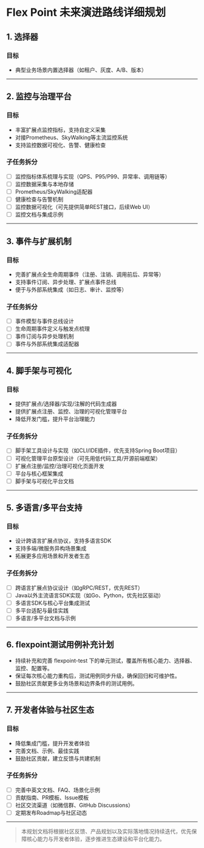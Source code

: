 # Flex Point 未来演进路线详细规划

## 1. 选择器

### 目标
- 典型业务场景内置选择器（如租户、灰度、A/B、版本）

---

## 2. 监控与治理平台

### 目标
- 丰富扩展点监控指标，支持自定义采集
- 对接Prometheus、SkyWalking等主流监控系统
- 支持监控数据可视化、告警、健康检查

### 子任务拆分
- [ ] 监控指标体系梳理与实现（QPS、P95/P99、异常率、调用链等）
- [ ] 监控数据采集与本地存储
- [ ] Prometheus/SkyWalking适配器
- [ ] 健康检查与告警机制
- [ ] 监控数据可视化（可先提供简单REST接口，后续Web UI）
- [ ] 监控文档与集成示例

---

## 3. 事件与扩展机制

### 目标
- 完善扩展点全生命周期事件（注册、注销、调用前后、异常等）
- 支持事件订阅、异步处理、扩展点事件总线
- 便于与外部系统集成（如日志、审计、监控等）

### 子任务拆分
- [ ] 事件模型与事件总线设计
- [ ] 生命周期事件定义与触发点梳理
- [ ] 事件订阅与异步处理机制
- [ ] 事件与外部系统集成适配器

---

## 4. 脚手架与可视化

### 目标
- 提供扩展点/选择器/实现/注解的代码生成器
- 提供扩展点注册、监控、治理的可视化管理平台
- 降低开发门槛，提升平台治理能力

### 子任务拆分
- [ ] 脚手架工具设计与实现（如CLI/IDE插件，优先支持Spring Boot项目）
- [ ] 可视化管理平台原型设计（可先用低代码工具/开源前端框架）
- [ ] 扩展点注册/监控/治理可视化页面开发
- [ ] 平台与核心框架集成
- [ ] 脚手架与可视化平台文档

---

## 5. 多语言/多平台支持

### 目标
- 设计跨语言扩展点协议，支持多语言SDK
- 支持多端/微服务异构场景集成
- 拓展更多应用场景和开发者生态

### 子任务拆分
- [ ] 跨语言扩展点协议设计（如gRPC/REST，优先REST）
- [ ] Java以外主流语言SDK实现（如Go、Python，优先社区驱动）
- [ ] 多语言SDK与核心平台集成测试
- [ ] 多平台适配与最佳实践
- [ ] 多语言/多平台文档与示例

---

## 6. flexpoint测试用例补充计划
- 持续补充和完善 flexpoint-test 下的单元测试，覆盖所有核心能力、选择器、监控、配置等。
- 保证每次核心能力重构后，测试用例同步升级，确保回归和可维护性。
- 鼓励社区贡献更多业务场景和边界条件的测试用例。

---

## 7. 开发者体验与社区生态

### 目标
- 降低集成门槛，提升开发者体验
- 完善文档、示例、最佳实践
- 鼓励社区贡献，建立反馈与共建机制

### 子任务拆分
- [ ] 完善中英文文档、FAQ、场景化示例
- [ ] 贡献指南、PR模板、Issue模板
- [ ] 社区交流渠道（如微信群、GitHub Discussions）
- [ ] 定期发布Roadmap与社区动态

---

> 本规划文档将根据社区反馈、产品规划以及实际落地情况持续迭代，优先保障核心能力与开发者体验，逐步推进生态建设和平台化能力。 